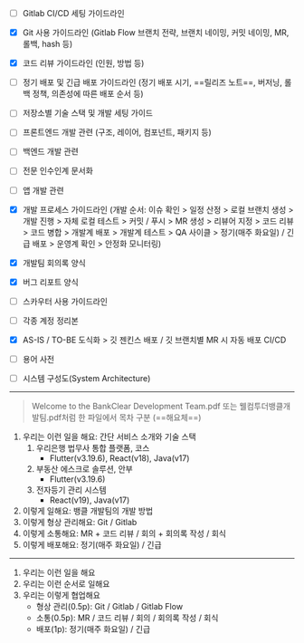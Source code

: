 - [ ] Gitlab CI/CD 세팅 가이드라인
- [x] Git 사용 가이드라인 (Gitlab Flow 브랜치 전략, 브랜치 네이밍, 커밋 네이밍, MR, 롤백, hash 등)
- [x] 코드 리뷰 가이드라인 (인원, 방법 등)
- [ ] 정기 배포 및 긴급 배포 가이드라인 (정기 배포 시기, ==릴리즈 노트==, 버저닝, 롤백 정책, 의존성에 따른 배포 순서 등)
- [ ] 저장소별 기술 스택 및 개발 세팅 가이드
- [ ] 프론트엔드 개발 관련 (구조, 레이어, 컴포넌트, 패키지 등)
- [ ] 백엔드 개발 관련
- [ ] 전문 인수인계 문서화
- [ ] 앱 개발 관련
- [x] 개발 프로세스 가이드라인 (개발 순서: 이슈 확인 > 일정 산정 > 로컬 브랜치 생성 > 개발 진행 > 자체 로컬 테스트 > 커밋 / 푸시 > MR 생성 > 리뷰어 지정 > 코드 리뷰 > 코드 병합 > 개발계 배포 > 개발계 테스트 > QA 사이클 > 정기(매주 화요일) / 긴급 배포 > 운영계 확인 > 안정화 모니터링)
- [x] 개발팀 회의록 양식
- [x] 버그 리포트 양식
- [ ] 스카우터 사용 가이드라인
- [ ] 각종 계정 정리본
- [x] AS-IS / TO-BE 도식화 > 깃 젠킨스 배포 / 깃 브랜치별 MR 시 자동 배포 CI/CD
- [ ] 용어 사전
- [ ] 시스템 구성도(System Architecture)



***
> Welcome to the BankClear Development Team.pdf 또는 웰컴투더뱅클개발팀.pdf처럼 한 파일에서 목차 구분 (==해요체==)

1. 우리는 이런 일을 해요: 간단 서비스 소개와 기술 스택 
	1. 우리은행 법무사 통합 플랫폼, 코스
		- Flutter(v3.19.6), React(v18), Java(v17)
	2. 부동산 에스크로 솔루션, 안부
		- Flutter(v3.19.6)
	3. 전자등기 관리 시스템
		- React(v19), Java(v17)
2. 이렇게 일해요: 뱅클 개발팀의 개발 방법
3. 이렇게 형상 관리해요: Git / Gitlab 
4. 이렇게 소통해요: MR + 코드 리뷰 / 회의 + 회의록 작성 / 회식
5. 이렇게 배포해요: 정기(매주 화요일) / 긴급

***

1. 우리는 이런 일을 해요
2. 우리는 이런 순서로 일해요
3. 우리는 이렇게 협업해요
	- 형상 관리(0.5p): Git / Gitlab / Gitlab Flow
	- 소통(0.5p): MR / 코드 리뷰 / 회의 / 회의록 작성 / 회식
	- 배포(1p): 정기(매주 화요일) / 긴급